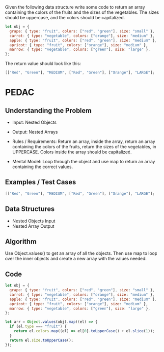 Given the following data structure write some code to return an array containing the colors of the fruits and the sizes of the vegetables. The sizes should be uppercase, and the colors should be capitalized.

```js
let obj = {
  grape: { type: "fruit", colors: ["red", "green"], size: "small" },
  carrot: { type: "vegetable", colors: ["orange"], size: "medium" },
  apple: { type: "fruit", colors: ["red", "green"], size: "medium" },
  apricot: { type: "fruit", colors: ["orange"], size: "medium" },
  marrow: { type: "vegetable", colors: ["green"], size: "large" },
};
```

The return value should look like this:

```js
[["Red", "Green"], "MEDIUM", ["Red", "Green"], ["Orange"], "LARGE"];
```

# PEDAC

## Understanding the Problem

- Input:
  Nested Objects

- Output:
  Nested Arrays

- Rules / Requirements:
  Return an array, inside the array,
  return an array containing the colors of the fruits, return the sizes of the vegetables, in UPPERCASE.
  Colors inside the array should be capitalized.

- Mental Model:
  Loop through the object and use map to return an array containing the correct values.

## Examples / Test Cases

```js
[["Red", "Green"], "MEDIUM", ["Red", "Green"], ["Orange"], "LARGE"];
```

## Data Structures

- Nested Objects
  Input
- Nested Array
  Output

## Algorithm

Use Object.values() to get an array of all the objects.
Then use map to loop over the inner objects and create a new array with the values needed.

## Code

```js
let obj = {
  grape: { type: "fruit", colors: ["red", "green"], size: "small" },
  carrot: { type: "vegetable", colors: ["orange"], size: "medium" },
  apple: { type: "fruit", colors: ["red", "green"], size: "medium" },
  apricot: { type: "fruit", colors: ["orange"], size: "medium" },
  marrow: { type: "vegetable", colors: ["green"], size: "large" },
};

let arr = Object.values(obj).map((el) => {
  if (el.type === "fruit") {
    return el.colors.map((el) => el[0].toUpperCase() + el.slice(1));
  }
  return el.size.toUpperCase();
});
```

